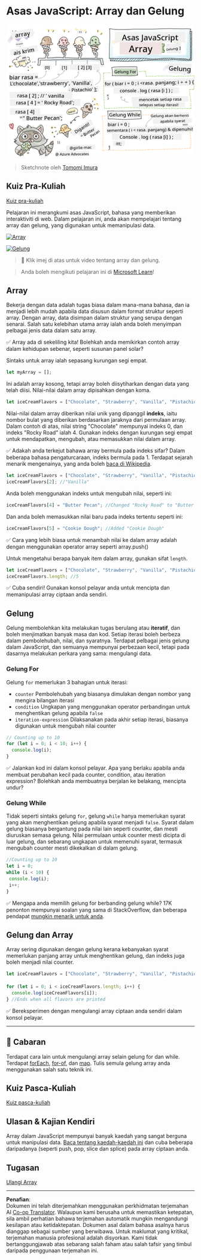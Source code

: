 <!--
CO_OP_TRANSLATOR_METADATA:
{
  "original_hash": "3f7f87871312cf6cc12662da7d973182",
  "translation_date": "2025-08-27T22:52:37+00:00",
  "source_file": "2-js-basics/4-arrays-loops/README.md",
  "language_code": "ms"
}
-->
# Asas JavaScript: Array dan Gelung

![Asas JavaScript - Array](../../../../translated_images/webdev101-js-arrays.439d7528b8a294558d0e4302e448d193f8ad7495cc407539cc81f1afe904b470.ms.png)
> Sketchnote oleh [Tomomi Imura](https://twitter.com/girlie_mac)

## Kuiz Pra-Kuliah
[Kuiz pra-kuliah](https://ashy-river-0debb7803.1.azurestaticapps.net/quiz/13)

Pelajaran ini merangkumi asas JavaScript, bahasa yang memberikan interaktiviti di web. Dalam pelajaran ini, anda akan mempelajari tentang array dan gelung, yang digunakan untuk memanipulasi data.

[![Array](https://img.youtube.com/vi/1U4qTyq02Xw/0.jpg)](https://youtube.com/watch?v=1U4qTyq02Xw "Array")

[![Gelung](https://img.youtube.com/vi/Eeh7pxtTZ3k/0.jpg)](https://www.youtube.com/watch?v=Eeh7pxtTZ3k "Gelung")

> 🎥 Klik imej di atas untuk video tentang array dan gelung.

> Anda boleh mengikuti pelajaran ini di [Microsoft Learn](https://docs.microsoft.com/learn/modules/web-development-101-arrays/?WT.mc_id=academic-77807-sagibbon)!

## Array

Bekerja dengan data adalah tugas biasa dalam mana-mana bahasa, dan ia menjadi lebih mudah apabila data disusun dalam format struktur seperti array. Dengan array, data disimpan dalam struktur yang serupa dengan senarai. Salah satu kelebihan utama array ialah anda boleh menyimpan pelbagai jenis data dalam satu array.

✅ Array ada di sekeliling kita! Bolehkah anda memikirkan contoh array dalam kehidupan sebenar, seperti susunan panel solar?

Sintaks untuk array ialah sepasang kurungan segi empat.

```javascript
let myArray = [];
```

Ini adalah array kosong, tetapi array boleh diisytiharkan dengan data yang telah diisi. Nilai-nilai dalam array dipisahkan dengan koma.

```javascript
let iceCreamFlavors = ["Chocolate", "Strawberry", "Vanilla", "Pistachio", "Rocky Road"];
```

Nilai-nilai dalam array diberikan nilai unik yang dipanggil **indeks**, iaitu nombor bulat yang diberikan berdasarkan jaraknya dari permulaan array. Dalam contoh di atas, nilai string "Chocolate" mempunyai indeks 0, dan indeks "Rocky Road" ialah 4. Gunakan indeks dengan kurungan segi empat untuk mendapatkan, mengubah, atau memasukkan nilai dalam array.

✅ Adakah anda terkejut bahawa array bermula pada indeks sifar? Dalam beberapa bahasa pengaturcaraan, indeks bermula pada 1. Terdapat sejarah menarik mengenainya, yang anda boleh [baca di Wikipedia](https://en.wikipedia.org/wiki/Zero-based_numbering).

```javascript
let iceCreamFlavors = ["Chocolate", "Strawberry", "Vanilla", "Pistachio", "Rocky Road"];
iceCreamFlavors[2]; //"Vanilla"
```

Anda boleh menggunakan indeks untuk mengubah nilai, seperti ini:

```javascript
iceCreamFlavors[4] = "Butter Pecan"; //Changed "Rocky Road" to "Butter Pecan"
```

Dan anda boleh memasukkan nilai baru pada indeks tertentu seperti ini:

```javascript
iceCreamFlavors[5] = "Cookie Dough"; //Added "Cookie Dough"
```

✅ Cara yang lebih biasa untuk menambah nilai ke dalam array adalah dengan menggunakan operator array seperti array.push()

Untuk mengetahui berapa banyak item dalam array, gunakan sifat `length`.

```javascript
let iceCreamFlavors = ["Chocolate", "Strawberry", "Vanilla", "Pistachio", "Rocky Road"];
iceCreamFlavors.length; //5
```

✅ Cuba sendiri! Gunakan konsol pelayar anda untuk mencipta dan memanipulasi array ciptaan anda sendiri.

## Gelung

Gelung membolehkan kita melakukan tugas berulang atau **iteratif**, dan boleh menjimatkan banyak masa dan kod. Setiap iterasi boleh berbeza dalam pembolehubah, nilai, dan syaratnya. Terdapat pelbagai jenis gelung dalam JavaScript, dan semuanya mempunyai perbezaan kecil, tetapi pada dasarnya melakukan perkara yang sama: mengulangi data.

### Gelung For

Gelung `for` memerlukan 3 bahagian untuk iterasi:
- `counter` Pembolehubah yang biasanya dimulakan dengan nombor yang mengira bilangan iterasi
- `condition` Ungkapan yang menggunakan operator perbandingan untuk menghentikan gelung apabila `false`
- `iteration-expression` Dilaksanakan pada akhir setiap iterasi, biasanya digunakan untuk mengubah nilai counter
  
```javascript
// Counting up to 10
for (let i = 0; i < 10; i++) {
  console.log(i);
}
```

✅ Jalankan kod ini dalam konsol pelayar. Apa yang berlaku apabila anda membuat perubahan kecil pada counter, condition, atau iteration expression? Bolehkah anda membuatnya berjalan ke belakang, mencipta undur?

### Gelung While

Tidak seperti sintaks gelung `for`, gelung `while` hanya memerlukan syarat yang akan menghentikan gelung apabila syarat menjadi `false`. Syarat dalam gelung biasanya bergantung pada nilai lain seperti counter, dan mesti diuruskan semasa gelung. Nilai permulaan untuk counter mesti dicipta di luar gelung, dan sebarang ungkapan untuk memenuhi syarat, termasuk mengubah counter mesti dikekalkan di dalam gelung.

```javascript
//Counting up to 10
let i = 0;
while (i < 10) {
 console.log(i);
 i++;
}
```

✅ Mengapa anda memilih gelung for berbanding gelung while? 17K penonton mempunyai soalan yang sama di StackOverflow, dan beberapa pendapat [mungkin menarik untuk anda](https://stackoverflow.com/questions/39969145/while-loops-vs-for-loops-in-javascript).

## Gelung dan Array

Array sering digunakan dengan gelung kerana kebanyakan syarat memerlukan panjang array untuk menghentikan gelung, dan indeks juga boleh menjadi nilai counter.

```javascript
let iceCreamFlavors = ["Chocolate", "Strawberry", "Vanilla", "Pistachio", "Rocky Road"];

for (let i = 0; i < iceCreamFlavors.length; i++) {
  console.log(iceCreamFlavors[i]);
} //Ends when all flavors are printed
```

✅ Bereksperimen dengan mengulangi array ciptaan anda sendiri dalam konsol pelayar. 

---

## 🚀 Cabaran

Terdapat cara lain untuk mengulangi array selain gelung for dan while. Terdapat [forEach](https://developer.mozilla.org/docs/Web/JavaScript/Reference/Global_Objects/Array/forEach), [for-of](https://developer.mozilla.org/docs/Web/JavaScript/Reference/Statements/for...of), dan [map](https://developer.mozilla.org/docs/Web/JavaScript/Reference/Global_Objects/Array/map). Tulis semula gelung array anda menggunakan salah satu teknik ini.

## Kuiz Pasca-Kuliah
[Kuiz pasca-kuliah](https://ashy-river-0debb7803.1.azurestaticapps.net/quiz/14)

## Ulasan & Kajian Kendiri

Array dalam JavaScript mempunyai banyak kaedah yang sangat berguna untuk manipulasi data. [Baca tentang kaedah-kaedah ini](https://developer.mozilla.org/docs/Web/JavaScript/Reference/Global_Objects/Array) dan cuba beberapa daripadanya (seperti push, pop, slice dan splice) pada array ciptaan anda.

## Tugasan

[Ulangi Array](assignment.md)

---

**Penafian**:  
Dokumen ini telah diterjemahkan menggunakan perkhidmatan terjemahan AI [Co-op Translator](https://github.com/Azure/co-op-translator). Walaupun kami berusaha untuk memastikan ketepatan, sila ambil perhatian bahawa terjemahan automatik mungkin mengandungi kesilapan atau ketidaktepatan. Dokumen asal dalam bahasa asalnya harus dianggap sebagai sumber yang berwibawa. Untuk maklumat yang kritikal, terjemahan manusia profesional adalah disyorkan. Kami tidak bertanggungjawab atas sebarang salah faham atau salah tafsir yang timbul daripada penggunaan terjemahan ini.